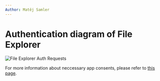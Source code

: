```yaml
---
Author: Matěj Samler
---
```


# Authentication diagram of File Explorer

![File Explorer Auth Requests](/.attachments/applications/Controls/FileExplorer/fileexplorer_authrequests.png)

For more information about neccessary app consents, please refer to [this page](/docs/src/en/customizer-guide/required-application-consent.md#talxis---pcffilepicker).
